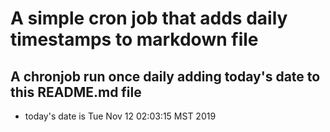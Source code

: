 A simple cron job that adds daily timestamps to markdown file
============================================================
## A chronjob run once daily adding today's date to this README.md file
* today's date is Tue Nov 12 02:03:15 MST 2019
